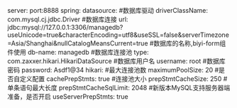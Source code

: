 server:
  port:8888
spring: 
   datasource: 
      #数据库驱动
      driverClassName: com.mysql.cj.jdbc.Driver
      #数据库连接
      url: jdbc:mysql://127.0.0.1:3306/managedb?useUnicode=true&characterEncoding=utf8&useSSL=false&serverTimezone=Asia/Shanghai&nullCatalogMeansCurrent=true
      #数据库的名称,biyi-form组件使用
      db-name: managedb
      #数据库连接池
      type: com.zaxxer.hikari.HikariDataSource
      #数据库用户名
      username: root
      #数据库密码
      password: Asdf1@34
      hikari: 
         #最大连接池数
         maximumPoolSize: 20
      #是否自定义配置
      cachePrepStmts: true
      #连接池大小
      prepStmtCacheSize: 250
      #单条语句最大长度
      prepStmtCacheSqlLimit: 2048
      #新版本MySQL支持服务器端准备，是否开启
      useServerPrepStmts: true

